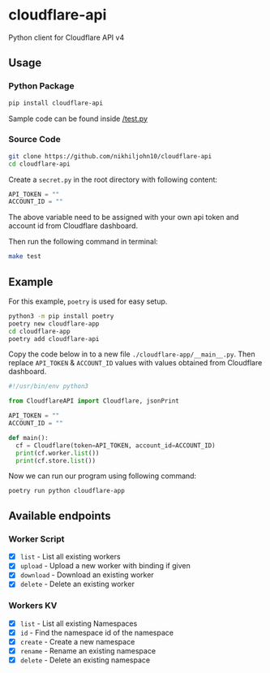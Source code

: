 # cloudflare-api
Python client for Cloudflare API v4

## Usage

### Python Package

```bash
pip install cloudflare-api
```

Sample code can be found inside [/test.py](https://github.com/nikhiljohn10/cloudflare-api/blob/main/test.py) 

### Source Code

```bash
git clone https://github.com/nikhiljohn10/cloudflare-api
cd cloudflare-api
```

Create a `secret.py` in the root directory with following content:
```python
API_TOKEN = ""
ACCOUNT_ID = ""
```
The above variable need to be assigned with your own api token and account id from Cloudflare dashboard.

Then run the following command in terminal:
```bash
make test
```

## Example

For this example, `poetry` is used for easy setup.
```bash
python3 -m pip install poetry
poetry new cloudflare-app
cd cloudflare-app
poetry add cloudflare-api
```

Copy the code below in to a new file `./cloudflare-app/__main__.py`. Then replace `API_TOKEN` & `ACCOUNT_ID` values with values obtained from Cloudflare dashboard.
```python
#!/usr/bin/env python3

from CloudflareAPI import Cloudflare, jsonPrint

API_TOKEN = ""
ACCOUNT_ID = ""

def main():
  cf = Cloudflare(token=API_TOKEN, account_id=ACCOUNT_ID)
  print(cf.worker.list())
  print(cf.store.list())
```

Now we can run our program using following command:
```
poetry run python cloudflare-app
```

## Available endpoints

### Worker Script

- [x] `list` - List all existing workers
- [x] `upload` - Upload a new worker with binding if given
- [x] `download` - Download an existing worker
- [x] `delete` - Delete an existing worker

### Workers KV

- [x] `list` - List all existing Namespaces
- [x] `id` - Find the namespace id of the namespace
- [x] `create` - Create a new namespace
- [x] `rename` - Rename an existing namespace
- [x] `delete` - Delete an existing namespace
